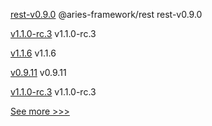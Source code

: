 
[rest-v0.9.0](https://github.com/hyperledger/aries-framework-javascript-ext/releases/tag/rest-v0.9.0) @aries-framework/rest rest-v0.9.0

[v1.1.0-rc.3](https://github.com/hyperledger/firefly/releases/tag/v1.1.0-rc.3) v1.1.0-rc.3

[v1.1.6](https://github.com/hyperledger/firefly-evmconnect/releases/tag/v1.1.6) v1.1.6

[v0.9.11](https://github.com/hyperledger/firefly-transaction-manager/releases/tag/v0.9.11) v0.9.11

[v1.1.0-rc.3](https://github.com/hyperledger/firefly-cli/releases/tag/v1.1.0-rc.3) v1.1.0-rc.3


[See more >>>](https://start-here.hyperledger.org/releases)
